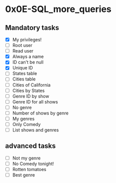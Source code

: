 # 0x0E-SQL\_more\_queries

## Mandatory tasks
- [x] My privileges!
- [ ] Root user
- [ ] Read user
- [x] Always a name
- [x] ID can't be null
- [x] Unique ID
- [ ] States table
- [ ] Cities table
- [ ] Cities of California
- [ ] Cities by States
- [ ] Genre ID by show
- [ ] Genre ID for all shows
- [ ] No genre
- [ ] Number of shows by genre
- [ ] My genres
- [ ] Only Comedy
- [ ] List shows and genres
## advanced tasks
- [ ] Not my genre
- [ ] No Comedy tonight!
- [ ] Rotten tomatoes
- [ ] Best genre
